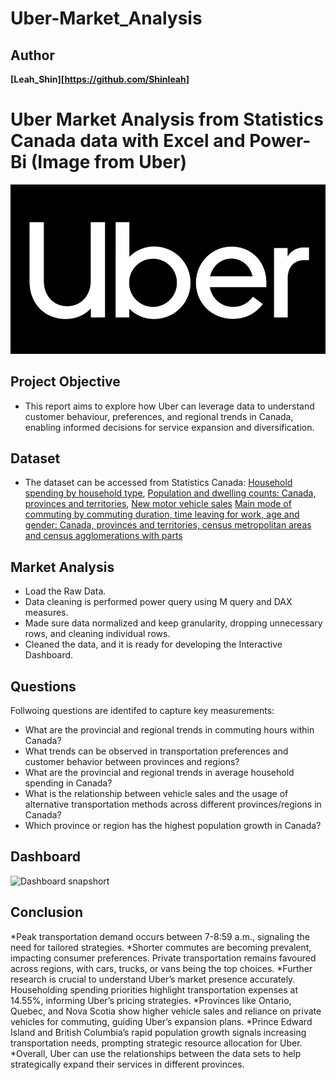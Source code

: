 # Uber-Market_Analysis


## Author
**[Leah_Shin][https://github.com/Shinleah]**


# Uber Market Analysis from Statistics Canada data with Excel and Power-Bi (Image from Uber)
![alt text](https://github.com/Shinleah/Uber-Market_Analysis/blob/main/Uber%20Market%20Analysis/Uber.PNG)

## Project Objective
* This report aims to explore how Uber can leverage data to understand customer behaviour, preferences, and regional trends in Canada, enabling informed decisions for service expansion and diversification.

## Dataset
* The dataset can be accessed from Statistics Canada: 
[Household spending by household type](https://www150.statcan.gc.ca/t1/tbl1/en/tv.action?pid=1110022401),
[Population and dwelling counts: Canada, provinces and territories](https://www150.statcan.gc.ca/t1/tbl1/en/tv.action?pid=9810000101),
[New motor vehicle sales](https://www150.statcan.gc.ca/t1/tbl1/en/tv.action?pid=2010000101&pickMembers%5B0%5D=1.1&pickMembers%5B1%5D=2.1&pickMembers%5B2%5D=3.1&pickMembers%5B3%5D=5.1&cubeTimeFrame.startMonth=04&cubeTimeFrame.startYear=2019&cubeTimeFrame.endMonth=08&cubeTimeFrame.endYear=2023&referencePeriods=20190401%2C20230801)
[Main mode of commuting by commuting duration, time leaving for work, age and gender: Canada, provinces and territories, census metropolitan areas and census agglomerations with parts](https://www150.statcan.gc.ca/t1/tbl1/en/tv.action?pid=9810045701)

## Market Analysis
* Load the Raw Data.
* Data cleaning is performed power query using M query and DAX measures.
* Made sure data normalized and keep granularity, dropping unnecessary rows, and cleaning individual rows.
* Cleaned the data, and it is ready for developing the Interactive Dashboard.

## Questions
Follwoing questions are identifed to capture key measurements:

* What are the provincial and regional trends in commuting hours within Canada?
* What trends can be observed in transportation preferences and customer behavior between provinces and regions?  
* What are the provincial and regional trends in average household spending in Canada?
* What is the relationship between vehicle sales and the usage of alternative transportation methods across different provinces/regions in Canada?
* Which province or region has the highest population growth in Canada? 


## Dashboard
<img width="1800" alt="Dashboard snapshort" src="[https://github.com/ritikaga/Zomato-Analysis-with-Python-and-visualization-with-Power-BI/assets/66274316/697a2508-fb25-4f8d-829b-803371175bf7](https://github.com/Shinleah/Uber-Market_Analysis/blob/main/Uber%20Market%20Analysis/Summary%20Dashboard.PNG)">


## Conclusion

*Peak transportation demand occurs between 7-8:59 a.m., signaling the need for tailored strategies. 
*Shorter commutes are becoming prevalent, impacting consumer preferences. Private transportation remains favoured across regions, with cars, trucks, or vans being the top choices. 
*Further research is crucial to understand Uber’s market presence accurately. Householding spending priorities highlight transportation expenses at 14.55%, informing Uber’s pricing strategies. 
*Provinces like Ontario, Quebec, and Nova Scotia show higher vehicle sales and reliance on private vehicles for commuting, guiding Uber’s expansion plans.
*Prince Edward Island and British Columbia’s rapid population growth signals increasing transportation needs, prompting strategic resource allocation for Uber. 
*Overall, Uber can use the relationships between the data sets to help strategically expand their services in different provinces.
